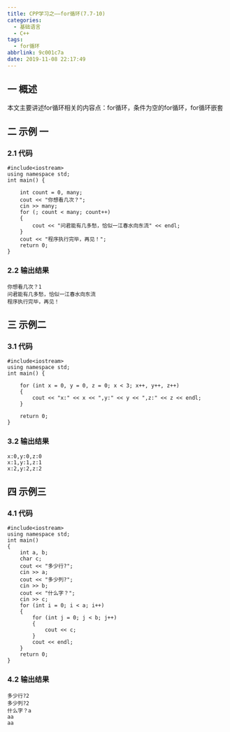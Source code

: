 ```yaml
---
title: CPP学习之——for循环(7.7-10)
categories:
  - 基础语言
  - C++
tags:
  - for循环
abbrlink: 9c001c7a
date: 2019-11-08 22:17:49
---
```

## 一 概述

本文主要讲述for循环相关的内容点：for循环，条件为空的for循环，for循环嵌套    

<!--more-->

## 二 示例 一 

### 2.1 代码

```
#include<iostream>
using namespace std;
int main() {

	int count = 0, many;
	cout << "你想看几次？";
	cin >> many;
	for (; count < many; count++) 
	{
		cout << "问君能有几多愁，恰似一江春水向东流" << endl;
	}
	cout << "程序执行完毕，再见！";
	return 0;
}
```

### 2.2 输出结果

```
你想看几次？1
问君能有几多愁，恰似一江春水向东流
程序执行完毕，再见！
```

## 三 示例二

### 3.1 代码

```
#include<iostream>
using namespace std;
int main() {

	for (int x = 0, y = 0, z = 0; x < 3; x++, y++, z++) 
	{
		cout << "x:" << x << ",y:" << y << ",z:" << z << endl;
	}

	return 0;
}
```

### 3.2 输出结果

```
x:0,y:0,z:0
x:1,y:1,z:1
x:2,y:2,z:2
```

## 四 示例三

### 4.1 代码

```
#include<iostream>
using namespace std;
int main() 
{
	int a, b;
	char c;
	cout << "多少行?";
	cin >> a;
	cout << "多少列?";
	cin >> b;
	cout << "什么字？";
	cin >> c;
	for (int i = 0; i < a; i++) 
	{
		for (int j = 0; j < b; j++) 
		{
			cout << c;
		}
		cout << endl;
	}
	return 0;
}
```

### 4.2 输出结果

```
多少行?2
多少列?2
什么字？a
aa
aa
```

